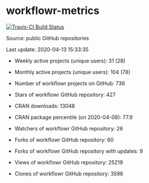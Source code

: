 
<!-- README.md is generated from README.Rmd. Please edit that file -->
workflowr-metrics
=================

[![Travis-CI Build Status](https://travis-ci.org/workflowr/workflowr-metrics.svg?branch=master)](https://travis-ci.org/workflowr/workflowr-metrics)

Source: public GitHub repositories

Last update: 2020-04-13 15:33:35

-   Weekly active projects (unique users): 31 (28)

-   Monthly active projects (unique users): 104 (78)

-   Number of workflowr projects on GitHub: 736

-   Stars of workflowr GitHub repository: 427

-   CRAN downloads: 13048

-   CRAN package percentile (on 2020-04-08): 77.9

-   Watchers of workflowr GitHub repository: 26

-   Forks of workflowr GitHub repository: 60

-   Forks of workflowr GitHub repository with updates: 9

-   Views of workflowr GitHub repository: 25219

-   Clones of workflowr GitHub repository: 3598
